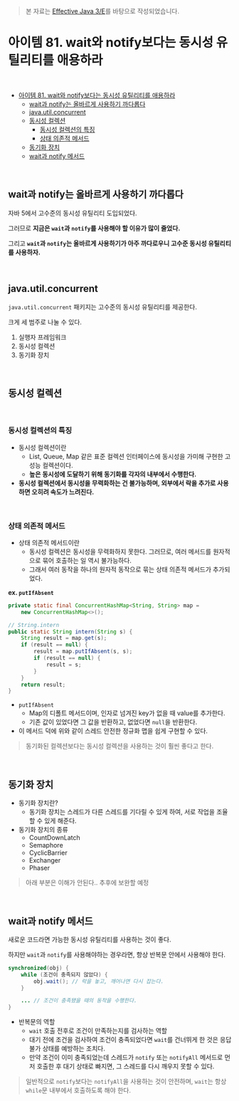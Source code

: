 > 본 자료는 [Effective Java 3/E]()를 바탕으로 작성되었습니다.

# 아이템 81. wait와 notify보다는 동시성 유틸리티를 애용하라

<br>

- [아이템 81. wait와 notify보다는 동시성 유틸리티를 애용하라](#아이템-81-wait와-notify보다는-동시성-유틸리티를-애용하라)
  - [wait과 notify는 올바르게 사용하기 까다롭다](#wait과-notify는-올바르게-사용하기-까다롭다)
  - [java.util.concurrent](#javautilconcurrent)
  - [동시성 컬렉션](#동시성-컬렉션)
    - [동시성 컬렉션의 특징](#동시성-컬렉션의-특징)
    - [상태 의존적 메서드](#상태-의존적-메서드)
  - [동기화 장치](#동기화-장치)
  - [wait과 notify 메서드](#wait과-notify-메서드)

<br>

## wait과 notify는 올바르게 사용하기 까다롭다
자바 5에서 고수준의 동시성 유틸리티 도입되었다.

그러므로 **지금은 `wait`과 `notify`를 사용해야 할 이유가 많이 줄었다.**

그리고 **`wait`과 `notify`는 올바르게 사용하기가 아주 까다로우니 고수준 동시성 유틸리티를 사용하자.**

<br>

## java.util.concurrent
`java.util.concurrent` 패키지는 고수준의 동시성 유틸리티를 제공한다.

크게 세 범주로 나눌 수 있다.

1. 실행자 프레임워크
2. 동시성 컬렉션
3. 동기화 장치

<br>

## 동시성 컬렉션

<br>

### 동시성 컬렉션의 특징
* 동시성 컬렉션이란
  * List, Queue, Map 같은 표준 컬렉션 인터페이스에 동시성을 가미해 구현한 고성능 컬렉션이다.
  * **높은 동시성에 도달하기 위해 동기화를 각자의 내부에서 수행한다.**
* **동시성 컬렉션에서 동시성을 무력화하는 건 불가능하며, 외부에서 락을 추가로 사용하면 오히려 속도가 느려진다.**

<br>

### 상태 의존적 메서드
* 상태 의존적 메서드이란
  * 동시성 컬렉션은 동시성을 무력화하지 못한다. 그러므로, 여러 메서드를 원자적으로 묶어 호출하는 일 역시 불가능하다.
  * 그래서 여러 동작을 하나의 원자적 동작으로 묶는 상태 의존적 메서드가 추가되었다.

**ex. `putIfAbsent`**
```java
private static final ConcurrentHashMap<String, String> map = 
    new ConcurrentHashMap<>();

// String.intern
public static String intern(String s) {
    String result = map.get(s);
    if (result == null) {
        result = map.putIfAbsent(s, s);
        if (result == null) {
            result = s;
        }
    }
    return result;
}
```
* `putIfAbsent`
  * Map의 디폴트 메서드이며, 인자로 넘겨진 key가 없을 때 value를 추가한다.
  * 기존 값이 있었다면 그 값을 반환하고, 없었다면 `null`을 반환한다.
* 이 메서드 덕에 위와 같이 스레드 안전한 정규화 맵을 쉽게 구현할 수 있다.

> 동기화된 컬렉션보다는 동시성 컬렉션을 사용하는 것이 훨씬 좋다고 한다.

<br>

## 동기화 장치
* 동기화 장치란?
  * 동기화 장치는 스레드가 다른 스레드를 기다릴 수 있게 하여, 서로 작업을 조율할 수 있게 해준다.
* 동기화 장치의 종류
  * CountDownLatch
  * Semaphore
  * CyclicBarrier
  * Exchanger
  * Phaser

> 아래 부분은 이해가 안된다.. 추후에 보완할 예정

<br>

## wait과 notify 메서드
새로운 코드라면 가능한 동시성 유틸리티를 사용하는 것이 좋다.

하지만 `wait`과 `notify`를 사용해야하는 경우라면, 항상 반복문 안에서 사용해야 한다.

```java
synchronized(obj) {
    while (조건이 충족되지 않았다) {
        obj.wait(); // 락을 놓고, 깨어나면 다시 잡는다.
    }

    ... // 조건이 충족됐을 때의 동작을 수행한다.
}
```
* 반복문의 역할
  * `wait` 호출 전후로 조건이 만족하는지를 검사하는 역할
  * 대기 전에 조건을 검사하여 조건이 충족되었다면 `wait`를 건너뛰게 한 것은 응답 불가 상태를 예방하는 조치다.
  * 만약 조건이 이미 충족되었는데 스레드가 `notify` 또는 `notifyAll` 메서드로 먼저 호출한 후 대기 상태로 빠지면, 그 스레드를 다시 깨우지 못할 수 있다.
  
> 일반적으로 `notify`보다는 `notifyAll`을 사용하는 것이 안전하며, `wait`는 항상 `while`문 내부에서 호출하도록 해야 한다.


